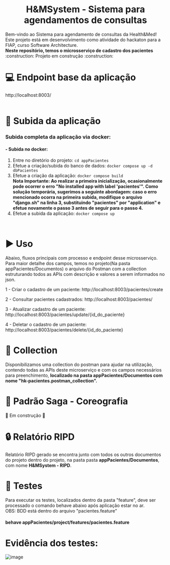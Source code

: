 <h1 align="center"> H&MSystem - Sistema para agendamentos de consultas </h1>
Bem-vindo ao Sistema para agendamento de consultas da Health&Med! Este projeto está em desenvolvimento como atividade do hackaton para a FIAP, curso Software Architecture.	
<br/>
<b>Neste repositório, temos o microsserviço de cadastro dos pacientes</b>
<br/>
:construction: Projeto em construção :construction:
<br/>

# :computer: Endpoint base da aplicação
http://localhost:8003/
<br/>
<br/>

# :hammer: Subida da aplicação
### Subida completa da aplicação via docker:

#### - Subida no docker:
1. Entre no diretório do projeto: `cd appPacientes`
2. Efetue a criação/subida do banco de dados: `docker compose up -d dbPacientes`
3. Efetue a criação da aplicação: `docker compose build`                                                                                                                                                                                                                                                     
      <b>Nota Importante:
      Ao realizar a primeira inicialização, ocasionalmente pode ocorrer o erro "No installed app with label 'pacientes'". Como solução temporária, sugerimos a seguinte abordagem: caso o erro mencionado ocorra na primeira subida, modifique o arquivo "django.sh" na linha       3, substituindo "pacientes" por "application" e efetue novamente o passo 3 antes de seguir para o passo 4.</b>
4. Efetue a subida da aplicação: `docker compose up`
<br/>
  
# :arrow_forward: Uso 
Abaixo, fluxos principais com processo e endpoint desse microsserviço. Para maior detalhe dos campos, temos no projeto(Na pasta appPacientes/Documentos) o arquivo do Postman com a collection estruturando todos as APIs com descrição e valores a serem informados no json.

1 - Criar o cadastro de um paciente: http://localhost:8003/pacientes/create

2 - Consultar pacientes cadastrados: http://localhost:8003/pacientes/

3 - Atualizar cadastro de um paciente: http://localhost:8003/pacientes/update/{id_do_paciente}

4 - Deletar o cadastro de um paciente: http://localhost:8003/pacientes/delete/{id_do_paciente}

# :page_with_curl: Collection
Disponibilizamos uma collection do postman para ajudar na utilização, contendo todas as APIs deste microserviço e com os campos necessários para preenchimento, <b>localizado na pasta appPacientes/Documentos com nome "hk-pacientes.postman_collection".</b>

# :dancer: Padrão Saga - Coreografia
:construction: Em construção :construction:

# :lock: Relatório RIPD
Relatório RIPD gerado se encontra junto com todos os outros documentos do projeto dentro do projeto, na pasta pasta **appPacientes/Documentos**, com nome **H&MSystem - RIPD**.

# :test_tube: Testes
Para executar os testes, localizados dentro da pasta "feature", deve ser processado o comando behave abaixo após aplicação estar no ar.
<br/>
OBS: BDD está dentro do arquivo "pacientes.feature"

#### behave appPacientes/project/features/pacientes.feature

# Evidência dos testes:

![image](https://github.com/user-attachments/assets/533decb2-745e-4e86-a379-a79a9392fad5)
